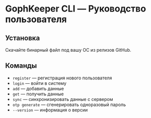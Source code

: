 # GophKeeper CLI — Руководство пользователя

## Установка

Скачайте бинарный файл под вашу ОС из релизов GitHub.

## Команды

- `register` — регистрация нового пользователя
- `login` — войти в систему
- `add` — добавить данные
- `get` — получить данные
- `sync` — синхронизировать данные с сервером
- `otp generate` — сгенерировать одноразовый пароль
- `--version` — информация о версии
